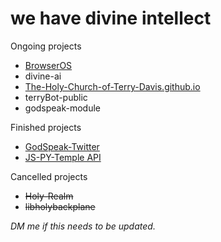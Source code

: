 # we have divine intellect

Ongoing projects
- <a href="https://github.com/The-Holy-Church-of-Terry-Davis/BrowserOS">BrowserOS</a>
- divine-ai
- <a href="https://github.com/The-Holy-Church-of-Terry-Davis/The-Holy-Church-of-Terry-Davis.github.io">The-Holy-Church-of-Terry-Davis.github.io</a>
- terryBot-public
- godspeak-module

Finished projects
- <a href="https://github.com/The-Holy-Church-of-Terry-Davis/GodSpeak-Twitter">GodSpeak-Twitter</a>
- <a href="https://github.com/The-Holy-Church-of-Terry-Davis/JS-PY-Temple-API">JS-PY-Temple API</a>

Cancelled projects
- ~~Holy-Realm~~
- ~~libholybackplane~~

*DM me if this needs to be updated.*
